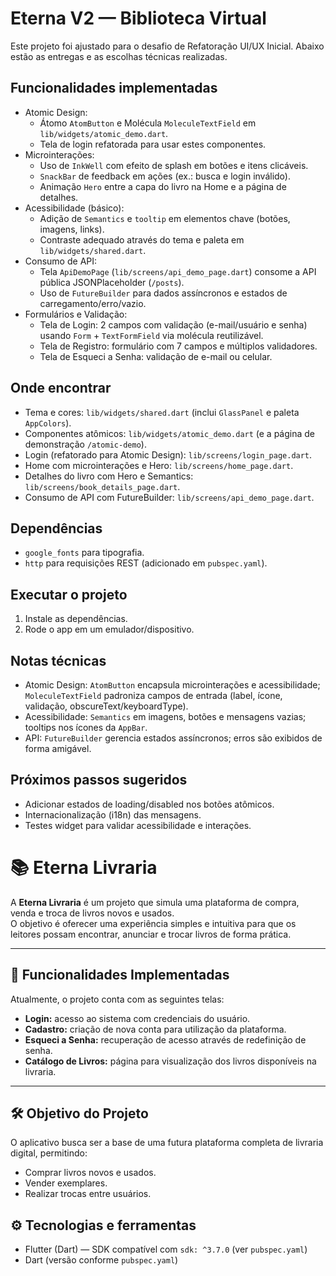 # Eterna V2 — Biblioteca Virtual

Este projeto foi ajustado para o desafio de Refatoração UI/UX Inicial. Abaixo estão as entregas e as escolhas técnicas realizadas.
## Funcionalidades implementadas

- Atomic Design:
	- Átomo `AtomButton` e Molécula `MoleculeTextField` em `lib/widgets/atomic_demo.dart`.
	- Tela de login refatorada para usar estes componentes.
- Microinterações:
	- Uso de `InkWell` com efeito de splash em botões e itens clicáveis.
	- `SnackBar` de feedback em ações (ex.: busca e login inválido).
	- Animação `Hero` entre a capa do livro na Home e a página de detalhes.
- Acessibilidade (básico):
	- Adição de `Semantics` e `tooltip` em elementos chave (botões, imagens, links).
	- Contraste adequado através do tema e paleta em `lib/widgets/shared.dart`.
- Consumo de API:
	- Tela `ApiDemoPage` (`lib/screens/api_demo_page.dart`) consome a API pública JSONPlaceholder (`/posts`).
	- Uso de `FutureBuilder` para dados assíncronos e estados de carregamento/erro/vazio.
- Formulários e Validação:
	- Tela de Login: 2 campos com validação (e-mail/usuário e senha) usando `Form` + `TextFormField` via molécula reutilizável.
	- Tela de Registro: formulário com 7 campos e múltiplos validadores.
	- Tela de Esqueci a Senha: validação de e-mail ou celular.

## Onde encontrar

- Tema e cores: `lib/widgets/shared.dart` (inclui `GlassPanel` e paleta `AppColors`).
- Componentes atômicos: `lib/widgets/atomic_demo.dart` (e a página de demonstração `/atomic-demo`).
- Login (refatorado para Atomic Design): `lib/screens/login_page.dart`.
- Home com microinterações e Hero: `lib/screens/home_page.dart`.
- Detalhes do livro com Hero e Semantics: `lib/screens/book_details_page.dart`.
- Consumo de API com FutureBuilder: `lib/screens/api_demo_page.dart`.

## Dependências

- `google_fonts` para tipografia.
- `http` para requisições REST (adicionado em `pubspec.yaml`).

## Executar o projeto

1. Instale as dependências.
2. Rode o app em um emulador/dispositivo.

## Notas técnicas

- Atomic Design: `AtomButton` encapsula microinterações e acessibilidade; `MoleculeTextField` padroniza campos de entrada (label, ícone, validação, obscureText/keyboardType).
- Acessibilidade: `Semantics` em imagens, botões e mensagens vazias; tooltips nos ícones da `AppBar`.
- API: `FutureBuilder` gerencia estados assíncronos; erros são exibidos de forma amigável.

## Próximos passos sugeridos

- Adicionar estados de loading/disabled nos botões atômicos.
- Internacionalização (i18n) das mensagens.
- Testes widget para validar acessibilidade e interações.
# 📚 Eterna Livraria

A **Eterna Livraria** é um projeto que simula uma plataforma de compra, venda e troca de livros novos e usados.  
O objetivo é oferecer uma experiência simples e intuitiva para que os leitores possam encontrar, anunciar e trocar livros de forma prática.

---

## 🚀 Funcionalidades Implementadas

Atualmente, o projeto conta com as seguintes telas:

- **Login:** acesso ao sistema com credenciais do usuário.  
- **Cadastro:** criação de nova conta para utilização da plataforma.  
- **Esqueci a Senha:** recuperação de acesso através de redefinição de senha.  
- **Catálogo de Livros:** página para visualização dos livros disponíveis na livraria.

---

## 🛠️ Objetivo do Projeto

O aplicativo busca ser a base de uma futura plataforma completa de livraria digital, permitindo:  
- Comprar livros novos e usados.  
- Vender exemplares.  
- Realizar trocas entre usuários.  


## ⚙ Tecnologias e ferramentas

- Flutter (Dart) — SDK compatível com `sdk: ^3.7.0` (ver `pubspec.yaml`)
- Dart (versão conforme `pubspec.yaml`)